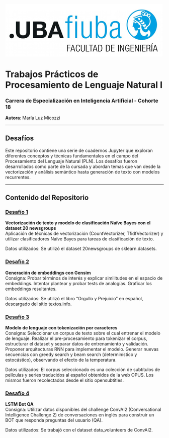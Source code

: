 <img src="https://github.com/hernancontigiani/ceia_memorias_especializacion/raw/master/Figures/logoFIUBA.jpg" width="500" align="center">

# Trabajos Prácticos de Procesamiento de Lenguaje Natural I

### Carrera de Especialización en Inteligencia Artificial - Cohorte 18

**Autora**: María Luz Micozzi

---

## Desafíos

Este repositorio contiene una serie de cuadernos Jupyter que exploran diferentes conceptos y técnicas fundamentales en el campo del Procesamiento del Lenguaje Natural (PLN). Los desafíos fueron desarrollados como parte de la cursada y abordan temas que van desde la vectorización y análisis semántico hasta generación de texto con modelos recurrentes.

---

## Contenido del Repositorio

### [Desafío 1](https://github.com/mlmicozzi/PLN/blob/main/Desafio_1_Micozzi.ipynb)  
**Vectorización de texto y modelo de clasificación Naïve Bayes con el dataset 20 newsgroups**  
Aplicación de técnicas de vectorización (CountVectorizer, TfidfVectorizer) y utilizar clasificadores Naïve Bayes para tareas de clasificación de texto.

Datos utilizados: Se utilizó el dataset 20newsgroups de sklearn.datasets.

### [Desafío 2](https://github.com/mlmicozzi/PLN/blob/main/Desafio_2_Micozzi.ipynb)  
**Generación de embeddings con Gensim**  
Consigna: Probar términos de interés y explicar similitudes en el espacio de embeddings. Intentar plantear y probar tests de analogías. Graficar los embeddings resultantes.  

Datos utilizados: Se utilizó el libro “Orgullo y Prejuicio” en español, descargado del sitio textos.info.

### [Desafío 3](https://github.com/mlmicozzi/PLN/tree/main/Desafio%203)  
**Modelo de lenguaje con tokenización por caracteres**  
Consigna: Seleccionar un corpus de texto sobre el cual entrenar el modelo de lenguaje. Realizar el pre-procesamiento para tokenizar el corpus, estructurar el dataset y separar datos de entrenamiento y validación. Proponer arquitecturas RNN para implementar el modelo. Generar nuevas secuencias con greedy search y beam search (determinístico y estocástico), observando el efecto de la temperatura.  

Datos utilizados: El corpus seleccionado es una colección de subtítulos de películas y series traducidos al español obtenidos de la web OPUS. Los mismos fueron recolectados desde el sitio opensubtitles.

### [Desafío 4](https://github.com/mlmicozzi/PLN/blob/main/Desafio_4_Micozzi.ipynb)  
**LSTM Bot QA**  
Consigna: Utilizar datos disponibles del challenge ConvAI2 (Conversational Intelligence Challenge 2) de conversaciones en inglés para construir un BOT que responda preguntas del usuario (QA).

Datos utilizados: Se trabajó con el dataset data_volunteers de ConvAI2.
